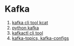 # Kafka

1. [kafka cli tool kcat](kcat.md)
2. [python kafka](python_kafka.md)
3. [kafkactl cli tool](https://github.com/deviceinsight/kafkactl)
4. [kafka-topics, kafka-configs](kafka-topics.md)